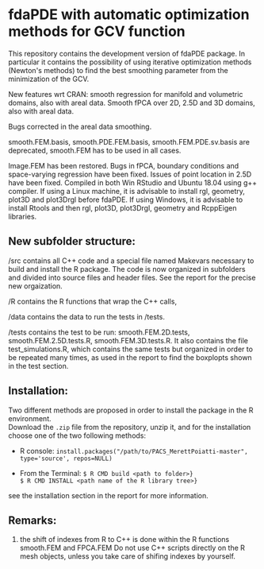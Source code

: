 # fdaPDE with automatic optimization methods for GCV function

This repository contains the development version of fdaPDE package. In particular it contains the possibility of using iterative optimization methods (Newton's methods) to find the best smoothing parameter from the minimization of the GCV. 

New features wrt CRAN: smooth regression for manifold and volumetric domains, also with areal data. Smooth fPCA over 2D, 2.5D and 3D domains, also with areal data.

Bugs corrected in the areal data smoothing.

smooth.FEM.basis, smooth.PDE.FEM.basis, smooth.FEM.PDE.sv.basis are deprecated, smooth.FEM has to be used in all cases.

Image.FEM has been restored. Bugs in fPCA, boundary conditions and space-varying regression have been fixed. Issues of point location in 2.5D have been fixed.
Compiled in both Win RStudio and Ubuntu 18.04 using g++ compiler. If using a Linux machine, it is advisable to install rgl, geometry, plot3D and plot3Drgl before fdaPDE. If using Windows, it is advisable to install Rtools and then rgl, plot3D, plot3Drgl, geometry and RcppEigen libraries. 

## New subfolder structure:
/src contains all C++ code and a special file named Makevars necessary to build and install the R package. The code is now organized in subfolders and divided into source files and header files. See the report for the precise new orgaization.

/R contains the R functions that wrap the C++ calls,

/data contains the data to run the tests in /tests.

/tests contains the test to be run: smooth.FEM.2D.tests, smooth.FEM.2.5D.tests.R, smooth.FEM.3D.tests.R. It also contains the file test_simulations.R, which contains the same tests but organized in order to be repeated many times, as used in the report to find the boxplopts shown in the test section.

## Installation:
Two different methods are proposed in order to install the package in the R environment.  
Download the `.zip` file from the repository, unzip it, and for the installation choose one of the two following methods:  

- R console:
        ```install.packages("/path/to/PACS_MerettPoiatti-master", type='source', repos=NULL)```

- From the Terminal: 
        ```$ R CMD build <path to folder>}```     
        ```$ R CMD INSTALL <path name of the R library tree>}```

see the installation section in the report for more information.
## Remarks:

1) the shift of indexes from R to C++ is done within the R functions smooth.FEM and FPCA.FEM Do not use C++ scripts directly on the R mesh objects, unless you take care of shifing indexes by yourself.
